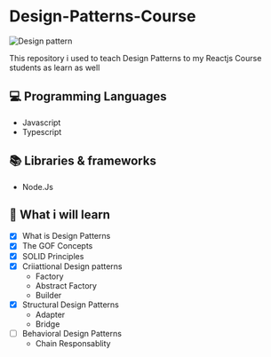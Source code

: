 # Design-Patterns-Course

<img src ="cover.jpeg" alt = " Design pattern"/>

This repository i used to teach Design Patterns to my Reactjs Course students as learn as well

## 💻 Programming Languages

- Javascript
- Typescript


## 📚 Libraries & frameworks

- Node.Js

## 🧠 What i will learn


- [X] What is Design Patterns
- [X] The GOF Concepts
- [X] SOLID Principles
- [X] Criiattional Design patterns
  - Factory
  - Abstract Factory
  - Builder
- [x] Structural Design Patterns
  - Adapter
  - Bridge
- [ ] Behavioral Design Patterns
  - Chain Responsablity

